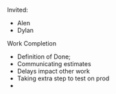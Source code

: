 Invited:
- Alen
- Dylan



Work Completion
- Definition of Done; 
- Communicating estimates 
- Delays impact other work
- Taking extra step to test on prod
- 